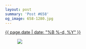```yaml
---
layout: post
summary: 'Post #658'
og_image: 658-1280.jpg
---
```


<div class="post">
 <time>
  <a href="/658">
   {{ page.date | date: "%B %-d, %Y" }}
  </a>
 </time>
 <a href="/658">
  <figure data-taken="7/9/2017">
   <img sizes="(min-width: 700px) 50vw, calc(100vw - 2rem)" src="{{ site.assets_url }}/658-640.jpg" srcset="{{ site.assets_url }}/658-320.jpg 320w, {{ site.assets_url }}/658-640.jpg 640w, {{ site.assets_url }}/658-960.jpg 960w, {{ site.assets_url }}/658-1280.jpg 1280w"/>
  </figure>
 </a>
</div>
